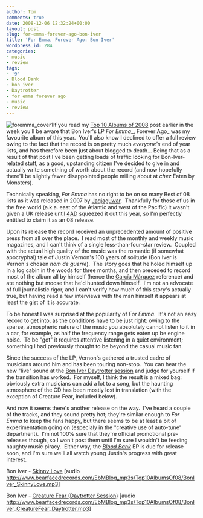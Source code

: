 ```yaml
---
author: Tom
comments: true
date: 2008-12-06 12:32:24+00:00
layout: post
slug: for-emma-forever-ago-bon-iver
title: 'For Emma, Forever Ago: Bon Iver'
wordpress_id: 284
categories:
- music
- review
tags: 
- '9'
- Blood Bank
- bon iver
- Daytrotter
- for emma forever ago
- music
- review
---
```


![foremma_cover1](http://eatenbymonsters.files.wordpress.com/2008/12/foremma_cover1.jpg?w=300)If you read my [Top 10 Albums of 2008](http://eatenbymonsters.wordpress.com/2008/12/03/top-10-albums-of-2008/) post earlier in the week you'll be aware that Bon Iver's LP _For Emma__, Forever Ago_ was my favourite album of this year.  You'll also know I declined to offer a full review owing to the fact that the record is on pretty much _everyone's_ end of year lists, and has therefore been just about blogged to death... Being that as a result of that post I've been getting loads of traffic looking for Bon-Iver-related stuff, as a good, upstanding citizen I've decided to give in and actually write something of worth about the record (and now hopefully there'll be slightly fewer disappointed people milling about at _chez_ Eaten by Monsters).

Technically speaking, _For Emma_ has no right to be on so many Best of 08 lists as it was released in 2007 by [Jagjaguwar](http://www.jagjaguwar.com/home.php).  Thankfully for those of us in the free world (a.k.a. east of the Atlantic and west of the Pacific) it wasn't given a UK release until [4AD](http://www.4ad.com/) squeezed it out this year, so I'm perfectly entitled to claim it as an 08 release.

Upon its release the record received an unprecedented amount of positive press from all over the place.  I read most of the monthly and weekly music magazines, and I can't think of a single less-than-four-star review.  Coupled with the actual high quality of the music was the romantic (if somewhat apocryphal) tale of Justin Vernon's 100 years of solitude (Bon Iver is Vernon's chosen _nom de guerre_).  The story goes that he holed himself up in a log cabin in the woods for three months, and then preceded to record most of the album all by himself (hence the [García Márquez](http://en.wikipedia.org/wiki/One_Hundred_Years_of_Solitude) reference) and ate nothing but moose that he'd hunted down himself.  I'm not an advocate of full journalistic rigor, and I can't verify how much of this story's actually true, but having read a few interviews with the man himself it appears at least the gist of it is accurate.

To be honest I was surprised at the popularity of _For Emma_.  It's not an easy record to get into, as the conditions have to be just right: owing to the sparse, atmospheric nature of the music you absolutely cannot listen to it in a car, for example, as half the frequency range gets eaten up be engine noise.  To be "got" it requires attentive listening in a quiet environment; something I had previously thought to be beyond the casual music fan.

Since the success of the LP, Vernon's gathered a trusted cadre of musicians around him and has been touring non-stop.  You can hear the new "live" sound at the [Bon Iver Daytrotter session](http://www.daytrotter.com/article/1359/bon-iver) and judge for yourself if the transition has worked.  For myself, I think the result is a mixed bag: obviously extra musicians can add a lot to a song, but the haunting atmosphere of the CD has been mostly lost in translation (with the exception of Creature Fear, included below).

And now it seems there's another release on the way.  I've heard a couple of the tracks, and they sound pretty hot; they're similar enough to _For Emma_ to keep the fans happy, but there seems to be at least a bit of experimentation going on (especialy in the "creative use of auto-tune" department).  I'm not 100% sure that they're official promotional pre-releases though, so I won't post them until I'm sure I wouldn't be feeding naughty music piracy.  Either way, the [_Blood Bank_](http://jagjaguwar.com/onesheet.php?cat=JAG134) EP is due for release soon, and I'm sure we'll all watch young Justin's progress with great interest.

Bon Iver - [Skinny Love](http://www.bearfacedrecords.com/EbMBlog_mp3s/Top10AlbumsOf08/BonIver_SkinnyLove.mp3) [audio http://www.bearfacedrecords.com/EbMBlog_mp3s/Top10AlbumsOf08/BonIver_SkinnyLove.mp3]

Bon Iver - [Creature Fear (Daytrotter Session)](http://www.bearfacedrecords.com/EbMBlog_mp3s/Top10AlbumsOf08/BonIver_CreatureFear_Daytrotter.mp3) [audio http://www.bearfacedrecords.com/EbMBlog_mp3s/Top10AlbumsOf08/BonIver_CreatureFear_Daytrotter.mp3]
